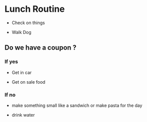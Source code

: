 # Lunch Routine

- Check on things

- Walk Dog

## Do we have a coupon ?

### If yes

- Get in car

- Get on sale food

### If no

- make something small like a sandwich or make pasta for the day

- drink water
